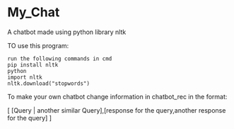 # My_Chat
A chatbot made using python library nltk 

TO use this program:
```
run the following commands in cmd
pip install nltk
python
import nltk
nltk.download("stopwords")

```
To make your own chatbot change information in chatbot_rec in the format:

[
[Query | another similar Query],[response for the query,another response for the query]
]
